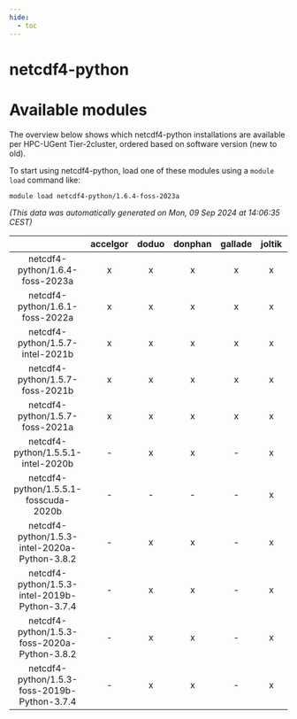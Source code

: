 ```yaml
---
hide:
  - toc
---
```


netcdf4-python
==============

# Available modules


The overview below shows which netcdf4-python installations are available per HPC-UGent Tier-2cluster, ordered based on software version (new to old).

To start using netcdf4-python, load one of these modules using a `module load` command like:

```shell
module load netcdf4-python/1.6.4-foss-2023a
```

*(This data was automatically generated on Mon, 09 Sep 2024 at 14:06:35 CEST)*  

| |accelgor|doduo|donphan|gallade|joltik|shinx|skitty|
| :---: | :---: | :---: | :---: | :---: | :---: | :---: | :---: |
|netcdf4-python/1.6.4-foss-2023a|x|x|x|x|x|x|x|
|netcdf4-python/1.6.1-foss-2022a|x|x|x|x|x|-|x|
|netcdf4-python/1.5.7-intel-2021b|x|x|x|x|x|-|x|
|netcdf4-python/1.5.7-foss-2021b|x|x|x|x|x|-|x|
|netcdf4-python/1.5.7-foss-2021a|x|x|x|x|x|-|x|
|netcdf4-python/1.5.5.1-intel-2020b|-|x|x|-|x|-|x|
|netcdf4-python/1.5.5.1-fosscuda-2020b|-|-|-|-|x|-|-|
|netcdf4-python/1.5.3-intel-2020a-Python-3.8.2|-|x|x|-|x|-|x|
|netcdf4-python/1.5.3-intel-2019b-Python-3.7.4|-|x|x|-|x|-|x|
|netcdf4-python/1.5.3-foss-2020a-Python-3.8.2|-|x|x|-|x|-|x|
|netcdf4-python/1.5.3-foss-2019b-Python-3.7.4|-|x|x|-|x|-|x|
